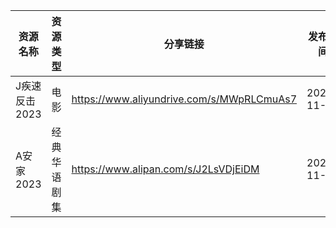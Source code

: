 | 资源名称      | 资源类型   | 分享链接                                      | 发布时间       |
| --------- | ------ | ----------------------------------------- | ---------- |
| J疾速反击2023 | 电影     | https://www.aliyundrive.com/s/MWpRLCmuAs7 | 2023-11-15 |
| A安家2023   | 经典华语剧集 | https://www.alipan.com/s/J2LsVDjEiDM      | 2023-11-15 |
